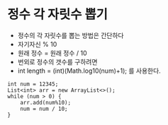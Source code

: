 # 정수 각 자릿수 뽑기
* 정수의 각 자릿수를 뽑는 방법은 간단하다
* 자기자신 % 10
* 원래 정수 = 원래 정수 / 10
* 번외로 정수의 갯수를 구하려면 
* int length = (int)(Math.log10(num)+1); 를 사용한다.
```
int num = 12345;
List<int> arr = new ArrayList<>();
while (num > 0) {
    arr.add(num%10);
    num = num / 10;
}
```
